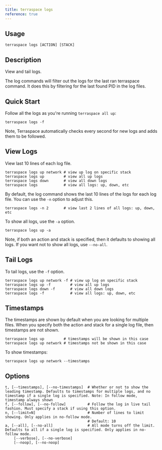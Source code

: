 ```yaml
---
title: terraspace logs
reference: true
---
```


## Usage

    terraspace logs [ACTION] [STACK]

## Description

View and tail logs.

The log commands will filter out the logs for the last ran terraspace command. It does this by filtering for the last found PID in the log files.

## Quick Start

Follow all the logs as you're running `terraspace all up`:

    terraspace logs -f

Note, Terraspace automatically checks every second for new logs and adds them to be followed.

## View Logs

View last 10 lines of each log file.

    terraspace logs up network # view up log on specific stack
    terraspace logs up         # view all up logs
    terraspace logs down       # view all down logs
    terraspace logs            # view all logs: up, down, etc

By default, the log command shows the last 10 lines of the logs for each log file. You can use the `-n` option to adjust this.

    terraspace logs -n 2       # view last 2 lines of all logs: up, down, etc

To show all logs, use the `-a` option.

    terraspace logs up -a

Note, if both an action and stack is specified, then it defaults to showing all logs. If you want not to show all logs, use `--no-all`.

## Tail Logs

To tail logs, use the `-f` option.

    terraspace logs up network -f # view up log on specific stack
    terraspace logs up -f         # view all up logs
    terraspace logs down -f       # view all down logs
    terraspace logs -f            # view all logs: up, down, etc

## Timestamps

The timestamps are shown by default when you are looking for multiple files.  When you specify both the action and stack for a single log file, then timestamps are not shown.

    terraspace logs up         # timestamps will be shown in this case
    terraspace logs up network # timestamps not be shown in this case

To show timestamps:

    terraspace logs up network --timestamps


## Options

```
t, [--timestamps], [--no-timestamps]  # Whether or not to show the leading timestamp. Defaults to timestamps for multiple logs, and no timestamp if a single log is specified. Note: In follow mode, timestamp always shown
f, [--follow], [--no-follow]          # Follow the log in live tail fashion. Must specify a stack if using this option.
n, [--limit=N]                        # Number of lines to limit showing. Only applies in no-follow mode.
                                      # Default: 10
a, [--all], [--no-all]                # All mode turns off the limit. Defaults to all if a single log is specified. Only applies in no-follow mode.
    [--verbose], [--no-verbose]       
    [--noop], [--no-noop]             
```

